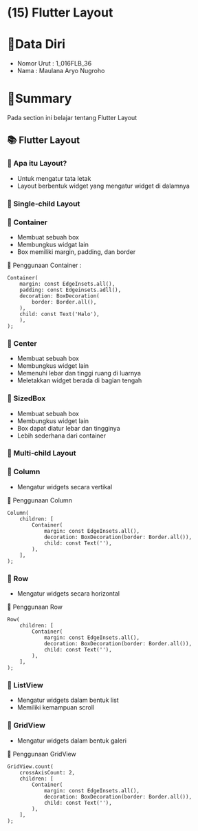 # (15) Flutter Layout

# 👨Data Diri
- Nomor Urut : 1_016FLB_36
- Nama : Maulana Aryo Nugroho

# 📔Summary
Pada section ini belajar tentang Flutter Layout

## 📚 Flutter Layout

### 📖 Apa itu Layout?
- Untuk mengatur tata letak
- Layout berbentuk widget yang mengatur widget di dalamnya

### 📘 Single-child Layout

### 📖  Container
- Membuat sebuah box
- Membungkus widgat lain
- Box memiliki margin, padding, dan border

📝 Penggunaan Container :
~~~
Container(
    margin: const EdgeInsets.all(),
    padding: const Edgeinsets.adll(),
    decoration: BoxDecoration(
        border: Border.all(),
    ),
    child: const Text('Halo'),
    ),
);
~~~

### 📖 Center
- Membuat sebuah box
- Membungkus widget lain
- Memenuhi lebar dan tinggi ruang di luarnya
- Meletakkan widget berada di bagian tengah

### 📖 SizedBox
- Membuat sebuah box
- Membungkus widget lain
- Box dapat diatur lebar dan tingginya
- Lebih sederhana dari container

### 📙 Multi-child Layout

### 📖 Column
- Mengatur widgets secara vertikal

📝 Penggunaan Column
~~~
Column(
    children: [
        Container(
            margin: const EdgeInsets.all(),
            decoration: BoxDecoration(border: Border.all()),
            child: const Text(''),
        ),
    ],
);
~~~

### 📖 Row
- Mengatur widgets secara horizontal

📝 Penggunaan Row
~~~
Row(
    children: [
        Container(
            margin: const EdgeInsets.all(),
            decoration: BoxDecoration(border: Border.all()),
            child: const Text(''),
        ),
    ],
);
~~~

### 📖 ListView
- Mengatur widgets dalam bentuk list
- Memiliki kemampuan scroll

### 📖 GridView
- Mengatur widgets dalam bentuk galeri

📝 Penggunaan GridView
~~~
GridView.count(
    crossAxisCount: 2,
    children: [
        Container(
            margin: const EdgeInsets.all(),
            decoration: BoxDecoration(border: Border.all()),
            child: const Text(''),
        ),
    ],
);
~~~